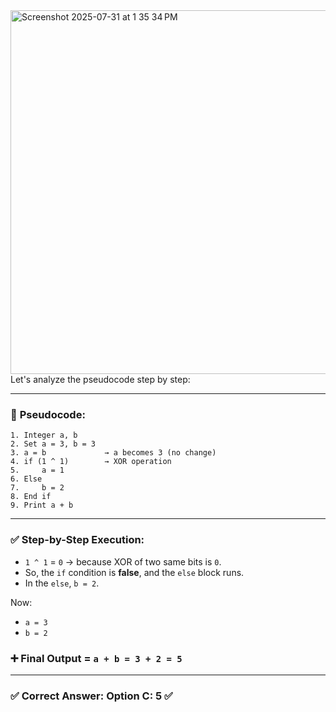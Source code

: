 <img width="1098" height="582" alt="Screenshot 2025-07-31 at 1 35 34 PM" src="https://github.com/user-attachments/assets/d2f94997-333a-499a-ac28-9809fd4b2452" />
Let's analyze the pseudocode step by step:

---

### 🧠 **Pseudocode:**

```plaintext
1. Integer a, b
2. Set a = 3, b = 3
3. a = b             → a becomes 3 (no change)
4. if (1 ^ 1)        → XOR operation
5.     a = 1
6. Else
7.     b = 2
8. End if
9. Print a + b
```

---

### ✅ **Step-by-Step Execution:**

* `1 ^ 1` = `0` → because XOR of two same bits is `0`.
* So, the `if` condition is **false**, and the `else` block runs.
* In the `else`, `b = 2`.

Now:

* `a = 3`
* `b = 2`

### ➕ Final Output = `a + b = 3 + 2 = 5`

---

### ✅ Correct Answer: **Option C: 5** ✅
